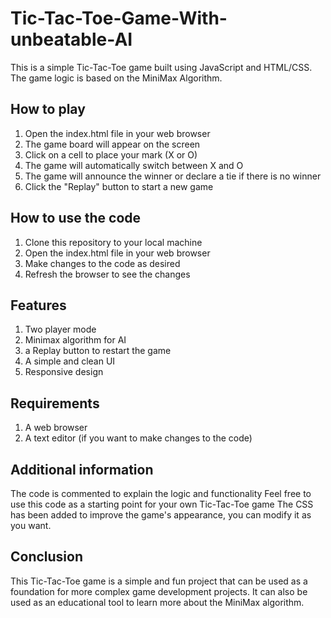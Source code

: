 # Tic-Tac-Toe-Game-With-unbeatable-AI

This is a simple Tic-Tac-Toe game built using JavaScript and HTML/CSS. The game logic is based on the MiniMax Algorithm.

## How to play
1. Open the index.html file in your web browser
2. The game board will appear on the screen
3. Click on a cell to place your mark (X or O)
4. The game will automatically switch between X and O
5. The game will announce the winner or declare a tie if there is no winner
6. Click the "Replay" button to start a new game

## How to use the code
1. Clone this repository to your local machine
2. Open the index.html file in your web browser
3. Make changes to the code as desired
4. Refresh the browser to see the changes

## Features
1. Two player mode
2. Minimax algorithm for AI
3. a Replay button to restart the game
4. A simple and clean UI
5. Responsive design

## Requirements
1. A web browser
2. A text editor (if you want to make changes to the code)

## Additional information
The code is commented to explain the logic and functionality
Feel free to use this code as a starting point for your own Tic-Tac-Toe game
The CSS has been added to improve the game's appearance, you can modify it as you want.

## Conclusion
This Tic-Tac-Toe game is a simple and fun project that can be used as a foundation for more complex game development projects. It can also be used as an educational tool to learn more about the MiniMax algorithm.

